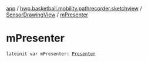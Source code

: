 [app](../../index.md) / [hwp.basketball.mobility.pathrecorder.sketchview](../index.md) / [SensorDrawingView](index.md) / [mPresenter](.)

# mPresenter

`lateinit var mPresenter: `[`Presenter`](../-sensor-drawing-view-view-contract/-presenter/index.md)